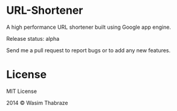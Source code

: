 URL-Shortener
=============

A high performance URL shortener built using Google app engine.

Release status: alpha

Send me a pull request to report bugs or to add any new features.

License
========

MIT License

2014 © Wasim Thabraze
